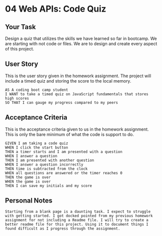 # 04 Web APIs: Code Quiz

## Your Task

Design a quiz that utilizes the skills we have learned so far in bootcamp. We are starting with not code or files. We are to design and create every aspect of this project. 

## User Story

This is the user story given in the homework assignment. The project will include a timed quiz and storing the score to the local memory.
```
AS A coding boot camp student
I WANT to take a timed quiz on JavaScript fundamentals that stores high scores
SO THAT I can gauge my progress compared to my peers
```

## Acceptance Criteria

This is the acceptance criteria given to us in the homework assignment. This is only the bare minimum of what the code is support to do. 

```
GIVEN I am taking a code quiz
WHEN I click the start button
THEN a timer starts and I am presented with a question
WHEN I answer a question
THEN I am presented with another question
WHEN I answer a question incorrectly
THEN time is subtracted from the clock
WHEN all questions are answered or the timer reaches 0
THEN the game is over
WHEN the game is over
THEN I can save my initials and my score
```

## Personal Notes

```
Starting from a blank page is a daunting task. I expect to struggle with getting started. I got docked pointed from my previous homework assignment for not including a Readme file. I will try to create a better readme file for this project. Using it to document things I found difficult as I progress through the assignment.

```````
